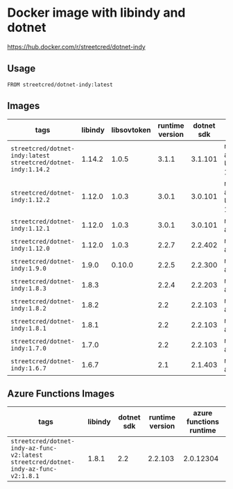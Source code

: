 # Docker image with libindy and dotnet

https://hub.docker.com/r/streetcred/dotnet-indy

## Usage

```lang=dockerfile
FROM streetcred/dotnet-indy:latest
```

## Images

| tags                                                           | libindy | libsovtoken | runtime version | dotnet sdk | available runtimes  |
|----------------------------------------------------------------|-------|--|------------|-----------------|---------------------|
| `streetcred/dotnet-indy:latest`<br />`streetcred/dotnet-indy:1.14.2`| 1.14.2 | 1.0.5   | 3.1.1        | 3.1.101         | netcore, aspnetcore, Ubuntu 18.04 |
| `streetcred/dotnet-indy:1.12.2`| 1.12.0 | 1.0.3   | 3.0.1        | 3.0.101         | netcore, aspnetcore, Ubuntu 18.04 |
| `streetcred/dotnet-indy:1.12.1`| 1.12.0 | 1.0.3   | 3.0.1        | 3.0.101         | netcore, aspnetcore |
| `streetcred/dotnet-indy:1.12.0`| 1.12.0 | 1.0.3   | 2.2.7        | 2.2.402         | netcore, aspnetcore |
| `streetcred/dotnet-indy:1.9.0`| 1.9.0 | 0.10.0   | 2.2.5        | 2.2.300         | netcore, aspnetcore |
| `streetcred/dotnet-indy:1.8.3`| 1.8.3  |  | 2.2.4        | 2.2.203         | netcore, aspnetcore |
| `streetcred/dotnet-indy:1.8.2`| 1.8.2  |  | 2.2          | 2.2.103         | netcore, aspnetcore |
| `streetcred/dotnet-indy:1.8.1`| 1.8.1  |  | 2.2          | 2.2.103         | netcore, aspnetcore |
| `streetcred/dotnet-indy:1.7.0`| 1.7.0  |  | 2.2          | 2.2.103         | netcore, aspnetcore |
| `streetcred/dotnet-indy:1.6.7`                                 | 1.6.7  |  | 2.1        | 2.1.403         | netcore, aspnetcore |

## Azure Functions Images

| tags                                                           | libindy | dotnet sdk | runtime version | azure functions runtime  |
|----------------------------------------------------------------|---------|------------|-----------------|---------------------|
| `streetcred/dotnet-indy-az-func-v2:latest`<br />`streetcred/dotnet-indy-az-func-v2:1.8.1`| 1.8.1   | 2.2        | 2.2.103         | 2.0.12304 |

